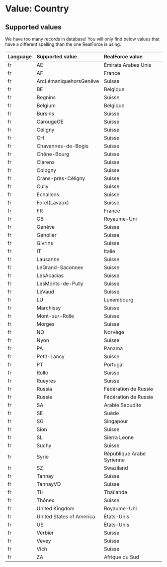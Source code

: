 # Value: Country

## Supported values

We have too many records in database!
You will only find below values that have a different spelling than the one RealForce is using.

| Language | Supported value | RealForce value |
| :--- | :--- | :--- |
| fr | AE | Émirats Arabes Unis |
| fr | AF | France |
| fr | ArcLémaniquehorsGenêve | Suisse |
| fr | BE | Belgique |
| fr | Begnins | Suisse |
| fr | Belgium | Belgique |
| fr | Bursins | Suisse |
| fr | CarougeGE | Suisse |
| fr | Céligny | Suisse |
| fr | CH | Suisse |
| fr | Chavannes-de-Bogis | Suisse |
| fr | Chêne-Bourg | Suisse |
| fr | Clarens | Suisse |
| fr | Cologny | Suisse |
| fr | Crans-près-Céligny | Suisse |
| fr | Cully | Suisse |
| fr | Echallens | Suisse |
| fr | Forel(Lavaux) | Suisse |
| fr | FR | France |
| fr | GB | Royaume-Uni |
| fr | Genève | Suisse |
| fr | Genolier | Suisse |
| fr | Givrins | Suisse |
| fr | IT | Italie |
| fr | Lausanne | Suisse |
| fr | LeGrand-Saconnex | Suisse |
| fr | LesAcacias | Suisse |
| fr | LesMonts-de-Pully | Suisse |
| fr | LeVaud | Suisse |
| fr | LU | Luxembourg |
| fr | Marchissy | Suisse |
| fr | Mont-sur-Rolle | Suisse |
| fr | Morges | Suisse |
| fr | NO | Norvège |
| fr | Nyon | Suisse |
| fr | PA | Panama |
| fr | Petit-Lancy | Suisse |
| fr | PT | Portugal |
| fr | Rolle | Suisse |
| fr | Rueyres | Suisse |
| fr | Russia | Fédération de Russie |
| fr | Russie | Fédération de Russie |
| fr | SA | Arabie Saoudite |
| fr | SE | Suède |
| fr | SG | Singapour |
| fr | Sion | Suisse |
| fr | SL | Sierra Leone |
| fr | Suchy | Suisse |
| fr | Syrie | République Arabe Syrienne |
| fr | SZ | Swaziland |
| fr | Tannay | Suisse |
| fr | TannayVD | Suisse |
| fr | TH | Thaïlande |
| fr | Thônex | Suisse |
| fr | United Kingdom | Royaume-Uni |
| fr | United States of America | États-Unis |
| fr | US | États-Unis |
| fr | Verbier | Suisse |
| fr | Vevey | Suisse |
| fr | Vich | Suisse |
| fr | ZA | Afrique du Sud |
